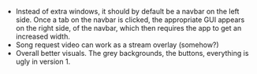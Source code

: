 -  Instead of extra windows, it should by default be a navbar on the left side.
   Once a tab on the navbar is clicked, the appropriate GUI appears on the right side, of the navbar, which then requires the app to get an increased width.
-  Song request video can work as a stream overlay (somehow?)
-  Overall better visuals. The grey backgrounds, the buttons, everything is ugly in version 1.
